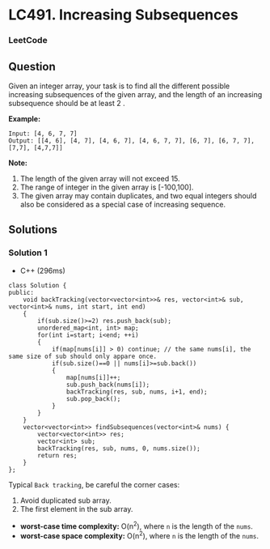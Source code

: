 # LC491. Increasing Subsequences

### LeetCode

## Question

Given an integer array, your task is to find all the different possible increasing subsequences of the given array, and the length of an increasing subsequence should be at least 2 .

**Example:**
```
Input: [4, 6, 7, 7]
Output: [[4, 6], [4, 7], [4, 6, 7], [4, 6, 7, 7], [6, 7], [6, 7, 7], [7,7], [4,7,7]]
```

**Note:**
1. The length of the given array will not exceed 15.
2. The range of integer in the given array is [-100,100].
3. The given array may contain duplicates, and two equal integers should also be considered as a special case of increasing sequence.

## Solutions

### Solution 1

* C++ (296ms)
```
class Solution {
public:
    void backTracking(vector<vector<int>>& res, vector<int>& sub, vector<int>& nums, int start, int end)
    {       
        if(sub.size()>=2) res.push_back(sub);
        unordered_map<int, int> map;
        for(int i=start; i<end; ++i)
        {
            if(map[nums[i]] > 0) continue; // the same nums[i], the same size of sub should only appare once.
            if(sub.size()==0 || nums[i]>=sub.back())
            {
                map[nums[i]]++;
                sub.push_back(nums[i]);
                backTracking(res, sub, nums, i+1, end);
                sub.pop_back();
            }
        }
    }
    vector<vector<int>> findSubsequences(vector<int>& nums) {
        vector<vector<int>> res;
        vector<int> sub;
        backTracking(res, sub, nums, 0, nums.size());
        return res;
    }
};
```

Typical `Back tracking`, be careful the corner cases:

1. Avoid duplicated sub array.
2. The first element in the sub array.

* **worst-case time complexity:** O(n<sup>2</sup>), where `n` is the length of the `nums`.
* **worst-case space complexity:** O(n<sup>2</sup>), where `n` is the length of the `nums`.

